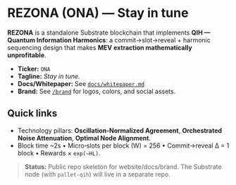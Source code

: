 # REZONA (ONA) — Stay in tune

**REZONA** is a standalone Substrate blockchain that implements **QIH — Quantum Information Harmonics**:
a commit→slot→reveal + harmonic sequencing design that makes **MEV extraction mathematically unprofitable**.

- **Ticker:** `ONA`
- **Tagline:** *Stay in tune.*
- **Docs/Whitepaper:** See [`docs/whitepaper.md`](docs/whitepaper.md)
- **Brand:** See [`/brand`](brand/) for logos, colors, and social assets.

## Quick links
- Technology pillars: **Oscillation‑Normalized Agreement**, **Orchestrated Noise Attenuation**, **Optimal Node Alignment**.
- Block time ~2s • Micro‑slots per block (W) = 256 • Commit→reveal Δ = 1 block • Rewards × `exp(−HL)`.

> **Status:** Public repo skeleton for website/docs/brand. The Substrate node (with `pallet-qih`) will live in a separate repo.
